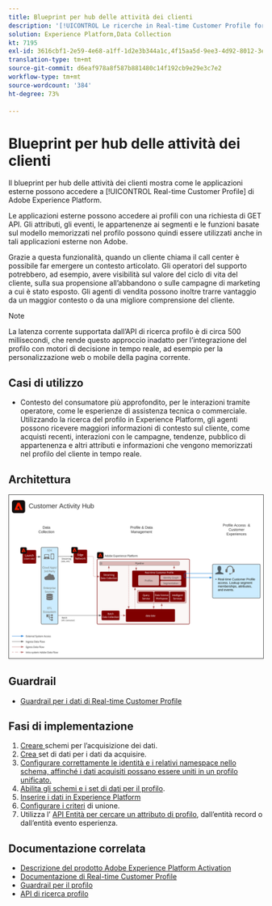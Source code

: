 ```yaml
---
title: Blueprint per hub delle attività dei clienti
description: '[!UICONTROL Le ricerche in Real-time Customer Profile forniscono informazioni sul contesto utili per fornire assistenza tecnica e commerciale mediante un operatore.]'
solution: Experience Platform,Data Collection
kt: 7195
exl-id: 3616cbf1-2e59-4e68-a1ff-1d2e3b344a1c,4f15aa5d-9ee3-4d92-8012-3e2f0c0d615f
translation-type: tm+mt
source-git-commit: d6eaf978a8f587b881480c14f192cb9e29e3c7e2
workflow-type: tm+mt
source-wordcount: '384'
ht-degree: 73%

---
```


# Blueprint per hub delle attività dei clienti

Il blueprint per hub delle attività dei clienti mostra come le applicazioni esterne possono accedere a [!UICONTROL Real-time Customer Profile] di Adobe Experience Platform.

Le applicazioni esterne possono accedere ai profili con una richiesta di GET API. Gli attributi, gli eventi, le appartenenze ai segmenti e le funzioni basate sul modello memorizzati nel profilo possono quindi essere utilizzati anche in tali applicazioni esterne non Adobe.

Grazie a questa funzionalità, quando un cliente chiama il call center è possibile far emergere un contesto articolato. Gli operatori del supporto potrebbero, ad esempio, avere visibilità sul valore del ciclo di vita del cliente, sulla sua propensione all’abbandono o sulle campagne di marketing a cui è stato esposto. Gli agenti di vendita possono inoltre trarre vantaggio da un maggior contesto o da una migliore comprensione del cliente.

>[!NOTE]
>
>La latenza corrente supportata dall’API di ricerca profilo è di circa 500 millisecondi, che rende questo approccio inadatto per l’integrazione del profilo con motori di decisione in tempo reale, ad esempio per la personalizzazione web o mobile della pagina corrente.

## Casi di utilizzo

* Contesto del consumatore più approfondito, per le interazioni tramite operatore, come le esperienze di assistenza tecnica o commerciale. Utilizzando la ricerca del profilo in Experience Platform, gli agenti possono ricevere maggiori informazioni di contesto sul cliente, come acquisti recenti, interazioni con le campagne, tendenze, pubblico di appartenenza e altri attributi e informazioni che vengono memorizzati nel profilo del cliente in tempo reale.

## Architettura

<img src="assets/customer_activity_hub.svg" alt="Architettura di riferimento per il blueprint per hub delle attività dei clienti" style="border:1px solid #4a4a4a" />


## Guardrail

* [Guardrail per i dati di Real-time Customer Profile](https://experienceleague.adobe.com/docs/experience-platform/profile/guardrails.html?lang=it)

## Fasi di implementazione

1. [Creare ](https://experienceleague.adobe.com/docs/platform-learn/tutorials/schemas/create-a-schema.html) schemi per l’acquisizione dei dati.
1. [Crea ](https://experienceleague.adobe.com/docs/platform-learn/tutorials/data-ingestion/create-datasets-and-ingest-data.html) set di dati per i dati da acquisire.
1. [Configurare correttamente le identità e i relativi namespace nello schema, affinché i dati acquisiti possano essere uniti in un profilo unificato.](https://experienceleague.adobe.com/docs/platform-learn/tutorials/identities/label-ingest-and-verify-identity-data.html)
1. [Abilita gli schemi e i set di dati per il profilo](https://experienceleague.adobe.com/docs/platform-learn/tutorials/profiles/bring-data-into-the-real-time-customer-profile.html).
1. [Inserire i dati in Experience Platform](https://experienceleague.adobe.com/?recommended=ExperiencePlatform-D-1-2020.1.dataingestion)
1. [Configurare i criteri](https://experienceleague.adobe.com/docs/platform-learn/tutorials/profiles/create-merge-policies.html) di unione.
1. Utilizza l’ [API Entità per cercare un attributo di profilo](https://experienceleague.adobe.com/docs/experience-platform/profile/api/entities.html), dall’entità record o dall’entità evento esperienza.

## Documentazione correlata

* [Descrizione del prodotto Adobe Experience Platform Activation](https://helpx.adobe.com/it/legal/product-descriptions/adobe-experience-platform0.html)
* [Documentazione di Real-time Customer Profile](https://experienceleague.adobe.com/docs/experience-platform/profile/home.html?lang=it)
* [Guardrail per il profilo](https://experienceleague.adobe.com/docs/experience-platform/profile/guardrails.html)
* [API di ricerca profilo](https://www.adobe.io/apis/experienceplatform/home/api-reference.html)
